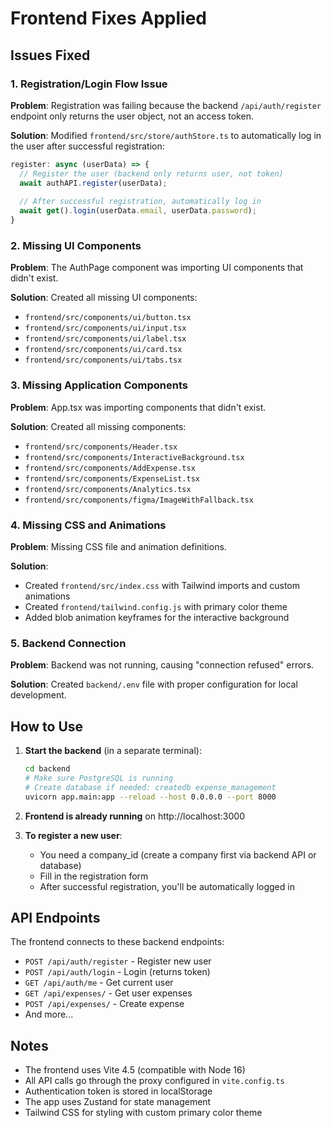 # Frontend Fixes Applied

## Issues Fixed

### 1. Registration/Login Flow Issue
**Problem**: Registration was failing because the backend `/api/auth/register` endpoint only returns the user object, not an access token.

**Solution**: Modified `frontend/src/store/authStore.ts` to automatically log in the user after successful registration:
```typescript
register: async (userData) => {
  // Register the user (backend only returns user, not token)
  await authAPI.register(userData);
  
  // After successful registration, automatically log in
  await get().login(userData.email, userData.password);
}
```

### 2. Missing UI Components
**Problem**: The AuthPage component was importing UI components that didn't exist.

**Solution**: Created all missing UI components:
- `frontend/src/components/ui/button.tsx`
- `frontend/src/components/ui/input.tsx`
- `frontend/src/components/ui/label.tsx`
- `frontend/src/components/ui/card.tsx`
- `frontend/src/components/ui/tabs.tsx`

### 3. Missing Application Components
**Problem**: App.tsx was importing components that didn't exist.

**Solution**: Created all missing components:
- `frontend/src/components/Header.tsx`
- `frontend/src/components/InteractiveBackground.tsx`
- `frontend/src/components/AddExpense.tsx`
- `frontend/src/components/ExpenseList.tsx`
- `frontend/src/components/Analytics.tsx`
- `frontend/src/components/figma/ImageWithFallback.tsx`

### 4. Missing CSS and Animations
**Problem**: Missing CSS file and animation definitions.

**Solution**: 
- Created `frontend/src/index.css` with Tailwind imports and custom animations
- Created `frontend/tailwind.config.js` with primary color theme
- Added blob animation keyframes for the interactive background

### 5. Backend Connection
**Problem**: Backend was not running, causing "connection refused" errors.

**Solution**: Created `backend/.env` file with proper configuration for local development.

## How to Use

1. **Start the backend** (in a separate terminal):
   ```bash
   cd backend
   # Make sure PostgreSQL is running
   # Create database if needed: createdb expense_management
   uvicorn app.main:app --reload --host 0.0.0.0 --port 8000
   ```

2. **Frontend is already running** on http://localhost:3000

3. **To register a new user**:
   - You need a company_id (create a company first via backend API or database)
   - Fill in the registration form
   - After successful registration, you'll be automatically logged in

## API Endpoints

The frontend connects to these backend endpoints:
- `POST /api/auth/register` - Register new user
- `POST /api/auth/login` - Login (returns token)
- `GET /api/auth/me` - Get current user
- `GET /api/expenses/` - Get user expenses
- `POST /api/expenses/` - Create expense
- And more...

## Notes

- The frontend uses Vite 4.5 (compatible with Node 16)
- All API calls go through the proxy configured in `vite.config.ts`
- Authentication token is stored in localStorage
- The app uses Zustand for state management
- Tailwind CSS for styling with custom primary color theme
